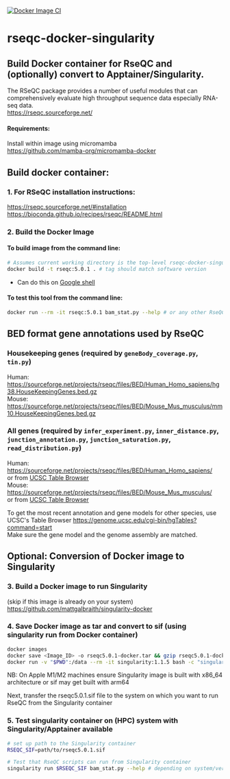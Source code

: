 [![Docker Image CI](https://github.com/mattgalbraith/rseqc-docker-singularity/actions/workflows/docker-image.yml/badge.svg)](https://github.com/mattgalbraith/rseqc-docker-singularity/actions/workflows/docker-image.yml)

# rseqc-docker-singularity

## Build Docker container for RseQC and (optionally) convert to Apptainer/Singularity.  

The RSeQC package provides a number of useful modules that can comprehensively evaluate high throughput sequence data especially RNA-seq data.  
https://rseqc.sourceforge.net/  
  
#### Requirements:
Install within image using micromamba  
https://github.com/mamba-org/micromamba-docker  
  
## Build docker container:  

### 1. For RSeQC installation instructions:  
https://rseqc.sourceforge.net/#installation  
https://bioconda.github.io/recipes/rseqc/README.html  


### 2. Build the Docker Image

#### To build image from the command line:  
``` bash
# Assumes current working directory is the top-level rseqc-docker-singularity directory
docker build -t rseqc:5.0.1 . # tag should match software version
```
* Can do this on [Google shell](https://shell.cloud.google.com)

#### To test this tool from the command line:
``` bash
docker run --rm -it rseqc:5.0.1 bam_stat.py --help # or any other RseQC script
```

## BED format gene annotations used by RseQC  

### Housekeeping genes (required by `geneBody_coverage.py`, `tin.py`)  
Human: https://sourceforge.net/projects/rseqc/files/BED/Human_Homo_sapiens/hg38.HouseKeepingGenes.bed.gz  
Mouse: https://sourceforge.net/projects/rseqc/files/BED/Mouse_Mus_musculus/mm10.HouseKeepingGenes.bed.gz  

### All genes (required by `infer_experiment.py`, `inner_distance.py`, `junction_annotation.py`, `junction_saturation.py`, `read_distribution.py`)  
Human: https://sourceforge.net/projects/rseqc/files/BED/Human_Homo_sapiens/  
or from [UCSC Table Browser](https://genome.ucsc.edu/cgi-bin/hgTables?hgsid=1132251817_Y8liwrVFyKlHoFToIrv8IlxPitdn&clade=mammal&org=Human&db=hg38&hgta_group=genes&hgta_track=wgEncodeGencodeV33&hgta_table=0&hgta_regionType=genome&position=chrX%3A15%2C560%2C138-15%2C602%2C945&hgta_outputType=primaryTable&hgta_outFileName=hg38_Gencode_V33.bed.gz)  
Mouse: https://sourceforge.net/projects/rseqc/files/BED/Mouse_Mus_musculus/  
or from [UCSC Table Browser](https://genome.ucsc.edu/cgi-bin/hgTables?hgsid=1584323331_Lvl2OWS8ICZyWMvwmWlRU6By9UqV&clade=mammal&org=Mouse&db=mm10&hgta_group=genes&hgta_track=wgEncodeGencodeVM24&hgta_table=0&hgta_regionType=genome&position=chr12%3A56%2C694%2C976-56%2C714%2C605&hgta_outputType=primaryTable&hgta_outFileName=mm10_Gencode_VM24.bed.gz)  

To get the most recent annotation and gene models for other species, use UCSC's Table Browser https://genome.ucsc.edu/cgi-bin/hgTables?command=start  
Make sure the gene model and the genome assembly are matched.  


## Optional: Conversion of Docker image to Singularity  

### 3. Build a Docker image to run Singularity  
(skip if this image is already on your system)  
https://github.com/mattgalbraith/singularity-docker

### 4. Save Docker image as tar and convert to sif (using singularity run from Docker container)  
``` bash
docker images
docker save <Image_ID> -o rseqc5.0.1-docker.tar && gzip rseqc5.0.1-docker.tar # = IMAGE_ID of rseqc image
docker run -v "$PWD":/data --rm -it singularity:1.1.5 bash -c "singularity build /data/rseqc5.0.1.sif docker-archive:///data/rseqc5.0.1-docker.tar.gz"
```
NB: On Apple M1/M2 machines ensure Singularity image is built with x86_64 architecture or sif may get built with arm64  

Next, transfer the rseqc5.0.1.sif file to the system on which you want to run RseQC from the Singularity container  

### 5. Test singularity container on (HPC) system with Singularity/Apptainer available  
``` bash
# set up path to the Singularity container
RSEQC_SIF=path/to/rseqc5.0.1.sif

# Test that RseQC scripts can run from Singularity container
singularity run $RSEQC_SIF bam_stat.py --help # depending on system/version, singularity may be called apptainer
```